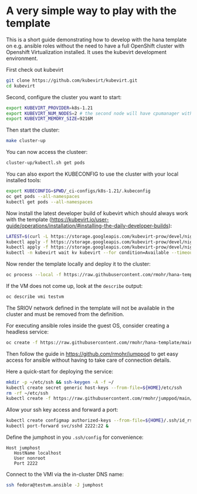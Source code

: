 # A very simple way to play with the template

This is a short guide demonstrating how to develop with the hana template on e.g. ansible roles without the need to have a full OpenShift cluster with Openshift Virtualization installed. It uses the kubevirt development environment.

First check out kubevirt

```bash
git clone https://github.com/kubevirt/kubevirt.git
cd kubevirt
```

Second, configure the cluster you want to start:

```bash
export KUBEVIRT_PROVIDER=k8s-1.21
export KUBEVIRT_NUM_NODES=2 # the second node will have cpumanager with static policy enabled
export KUBEVIRT_MEMORY_SIZE=9216M
```

Then start the cluster:

```bash
make cluster-up
```

You can now access the clusteer:

```bash
cluster-up/kubectl.sh get pods
```

You can also export the KUBECONFIG to use the cluster with your local installed tools:

```bash
export KUBECONFIG=$PWD/_ci-configs/k8s-1.21/.kubeconfig
oc get pods --all-namespaces
kubectl get pods --all-namespaces
```

Now install the latest developer build of kubevirt which should always work with the template (https://kubevirt.io/user-guide/operations/installation/#installing-the-daily-developer-builds):

```bash
LATEST=$(curl -L https://storage.googleapis.com/kubevirt-prow/devel/nightly/release/kubevirt/kubevirt/latest)
kubectl apply -f https://storage.googleapis.com/kubevirt-prow/devel/nightly/release/kubevirt/kubevirt/${LATEST}/kubevirt-operator.yaml
kubectl apply -f https://storage.googleapis.com/kubevirt-prow/devel/nightly/release/kubevirt/kubevirt/${LATEST}/kubevirt-cr.yaml
kubectl -n kubevirt wait kv kubevirt --for condition=Available --timeout 15m # speed depens on container pull speed
```

Now render the template locally and deploy it to the cluster:

```bash
oc process --local -f https://raw.githubusercontent.com/rmohr/hana-template/main/hana-template.yaml NAME=testvm | oc apply -f -
```

If the VM does not come up, look at the `describe` output:

```bash
oc describe vmi testvm
```

The SRIOV network defined in the template will not be available in the cluster and must be removed from the definition.

For executing ansible roles inside the guest OS, consider creating a headless service:

```bash
oc create -f https://raw.githubusercontent.com/rmohr/hana-template/main/headless.yaml
```

Then follow the guide in https://github.com/rmohr/jumppod to get easy access
for ansible without having to take care of connection details.

Here a quick-start for deploying the service:

```bash
mkdir -p ~/etc/ssh && ssh-keygen -A -f ~/
kubectl create secret generic host-keys --from-file=${HOME}/etc/ssh
rm -rf ~/etc/ssh
kubectl create -f https://raw.githubusercontent.com/rmohr/jumppod/main/manifests/deployment.yaml
```

Allow your ssh key access and forward a port:

```bash
kubectl create configmap authorized-keys --from-file=${HOME}/.ssh/id_rsa.pub
kubectl port-forward svc/sshd 2222:22 &
```


Define the jumphost in you `.ssh/config` for convenience:

```
Host jumphost
   HostName localhost
   User nonroot
   Port 2222
```

Connect to the VMI via the in-cluster DNS name:


```bash
ssh fedora@testvm.ansible -J jumphost
```

